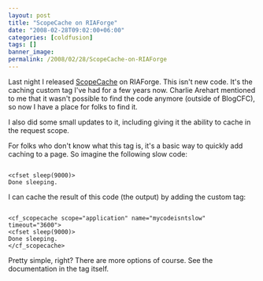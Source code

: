 ```yaml
---
layout: post
title: "ScopeCache on RIAForge"
date: "2008-02-28T09:02:00+06:00"
categories: [coldfusion]
tags: []
banner_image: 
permalink: /2008/02/28/ScopeCache-on-RIAForge
---
```


Last night I released <a href="http://scopecache.riaforge.org/">ScopeCache</a> on RIAForge. This isn't new code. It's the caching custom tag I've had for a few years now. Charlie Arehart mentioned to me that it wasn't possible to find the code anymore (outside of BlogCFC), so now I have a place for folks to find it.

I also did some small updates to it, including giving it the ability to cache in the request scope. 

For folks who don't know what this tag is, it's a basic way to quickly add caching to a page. So imagine the following slow code:

<code>
&lt;cfset sleep(9000)&gt;
Done sleeping.
</code>

I can cache the result of this code (the output) by adding the custom tag:

<code>
&lt;cf_scopecache scope="application" name="mycodeisntslow" timeout="3600"&gt;
&lt;cfset sleep(9000)&gt;
Done sleeping.
&lt;/cf_scopecache&gt;
</code>

Pretty simple, right? There are more options of course. See the documentation in the tag itself.
